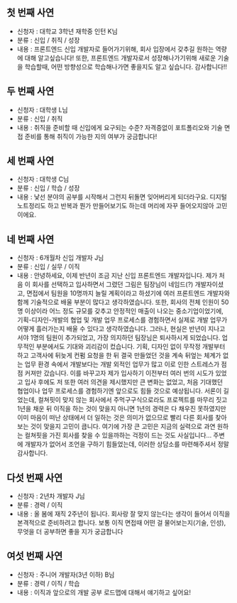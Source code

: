 ## 첫 번째 사연

- 신청자 : 대학교 3학년 재학중 인턴 K님
- 분류 : 신입 / 취직 / 성장
- 내용 : 프론트엔드 신입 개발자로 들어가기위해, 회사 입장에서 갖추길 원하는 역량에 대해 알고싶습니다! 또한, 프론트엔드 개발자로서 성장해나가기위해 새로운 기술을 학습할때, 어떤 방향성으로 학습해나가면 좋을지도 알고 싶습니다. 감사합니다!!

## 두 번째 사연

- 신청자 : 대학생 L님
- 분류 : 신입 / 취직
- 내용 : 취직을 준비할 때 신입에게 요구되는 수준? 자격증없이 포트폴리오와 기술 면접 준비를 통해 취직이 가능한 지의 여부가 궁금합니다!

## 세 번째 사연

- 신청자 : 대학생 C님
- 분류 : 신입 / 학습 / 성장
- 내용 : 낯선 분야의 공부를 시작해서 그런지 뒤돌면 잊어버리게 되더라구요. 디지털 노트정리도 하고 반복과 뭔가 만들어보기도 하는데 머리에 자꾸 들어오지않아 고민이에요.

## 네 번째 사연

- 신청자 : 6개월차 신입 개발자 J님
- 분류 : 신입 / 실무 / 이직
- 내용 : 안녕하세요, 이제 반년이 조금 지난 신입 프론트엔드 개발자입니다. 제가 처음 이 회사를 선택하고 입사하면서 그렸던 그림은 팀장님이 네임드(?) 개발자이셨고, 면접에서 팀원을 10명까지 늘릴 계획이라고 하셨기에 여러 프론트엔드 개발자와 함께 기술적으로 배울 부분이 많다고 생각하였습니다. 또한, 회사의 전체 인원이 50명 이상이라 어느 정도 규모를 갖추고 안정적인 매출이 나오는 중소기업이었기에, 기획-디자인-개발의 협업 및 개발 업무 프로세스를 경험하면서 실제로 개발 업무가 어떻게 흘러가는지 배울 수 있다고 생각하였습니다. 그러나, 현실은 반년이 지나고서야 1명의 팀원이 추가되었고, 가장 의지하던 팀장님은 퇴사하시게 되었습니다. 업무적인 부분에서도 기대와 괴리감이 컸습니다. 기획, 디자인 없이 무작정 개발부터 하고 고객사에 뒤늦게 컨펌 요청을 한 뒤 결국 만들었던 것을 계속 뒤엎는 체계가 없는 업무 환경 속에서 개발보다는 개발 외적인 업무가 많고 이로 인한 스트레스가 점점 커져만 갔습니다. 이를 바꾸고자 제가 입사하기 이전부터 여러 번의 시도가 있었고 입사 후에도 저 또한 여러 의견을 제시했지만 큰 변화는 없었고, 처음 기대했던 협업이나 업무 프로세스를 경험하기엔 앞으로도 힘들 것으로 예상됩니다. 서론이 길었는데, 컬쳐핏이 맞지 않는 회사에서 주먹구구식으로라도 프로젝트를 마무리 짓고 1년을 채운 뒤 이직을 하는 것이 맞을지 아니면 1년의 경력은 다 채우진 못하였지만 이미 마음이 떠난 상태에서 더 일하는 것은 의미가 없으므로 빨리 다른 회사를 찾아보는 것이 맞을지 고민이 큽니다. 여기에 가장 큰 고민은 지금의 실력으로 과연 원하는 컬쳐핏을 가진 회사를 찾을 수 있을까하는 걱정이 드는 것도 사실입니다... 주변에 개발자가 없어서 조언을 구하기 힘들었는데, 이러한 상담소를 마련해주셔서 정말 감사합니다.

## 다섯 번째 사연

- 신청자 : 2년차 개발자 J님
- 분류 : 경력 / 이직
- 내용 : 올 봄에 재직 2주년이 됩니다. 회사랑 잘 맞지 않는다는 생각이 들어서 이직을 본격적으로 준비하려고 합니다. 보통 이직 면접때 어떤 걸 물어보는지(기술, 인성), 무엇을 더 공부하면 좋을 지가 궁금합니다

## 여섯 번째 사연

- 신청자 : 주니어 개발자(3년 이하) B님
- 분류 : 경력 / 이직 / 학습
- 내용 : 이직과 앞으로의 개발 공부 로드맵에 대해서 얘기하고 싶어요!